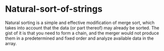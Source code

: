 Natural-sort-of-strings
=======================

Natural sorting is a simple and effective modification of merge sort, which takes into account that the data (or part thereof) may already be sorted. The gist of it is that you need to form a chain, and the merger would not produce them in a predetermined and fixed order and analyze available data in the array.
